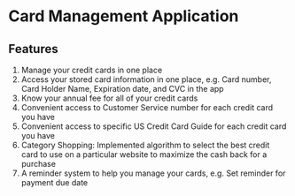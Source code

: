 # Card Management Application

## Features
1. Manage your credit cards in one place
2. Access your stored card information in one place, e.g. Card number, Card Holder Name, Expiration date, and CVC in the app
3. Know your annual fee for all of your credit cards
4. Convenient access to Customer Service number for each credit card you have
5. Convenient access to specific US Credit Card Guide for each credit card you have
6. Category Shopping: Implemented algorithm to select the best credit card to use on a particular website to maximize the cash back for a purchase
7. A reminder system to help you manage your cards, e.g. Set reminder for payment due date
